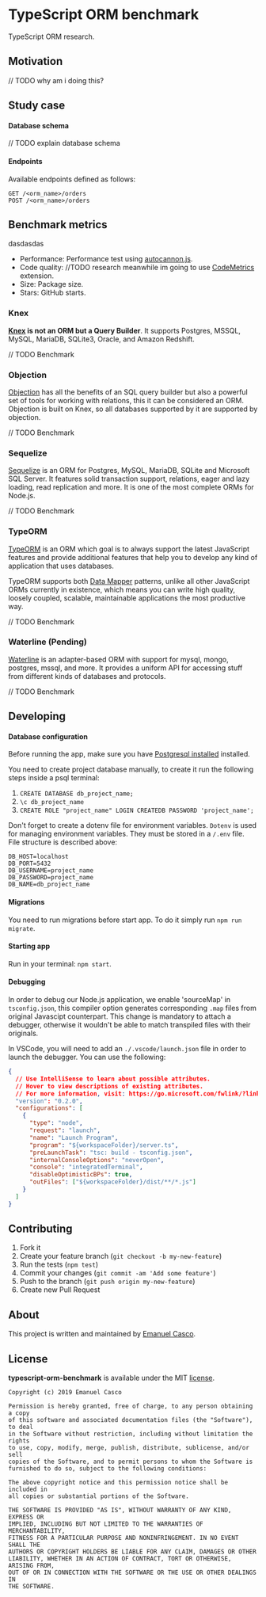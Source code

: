 # TypeScript ORM benchmark

TypeScript ORM research.

## Motivation

// TODO why am i doing this?

## Study case

#### Database schema

// TODO explain database schema

#### Endpoints

Available endpoints defined as follows:

```
GET /<orm_name>/orders 
POST /<orm_name>/orders
```

## Benchmark metrics

dasdasdas

- Performance: Performance test using [autocannon.js](https://github.com/mcollina/autocannon).
- Code quality: //TODO research meanwhile im going to use [CodeMetrics](https://marketplace.visualstudio.com/items?itemName=kisstkondoros.vscode-codemetrics) extension.
- Size: Package size.
- Stars: GitHub starts.

### Knex

**[Knex](http://knexjs.org/) is not an ORM but a Query Builder**. It supports Postgres, MSSQL, MySQL, MariaDB, SQLite3, Oracle, and Amazon Redshift.

// TODO Benchmark

### Objection

[Objection](https://vincit.github.io/objection.js/) has all the benefits of an SQL query builder but also a powerful set of tools for working with relations, this it can be considered an ORM. Objection is built on Knex, so all databases supported by it are supported by objection.

// TODO Benchmark

### Sequelize

[Sequelize](https://sequelize.org/) is an ORM for Postgres, MySQL, MariaDB, SQLite and Microsoft SQL Server. It features solid transaction support, relations, eager and lazy loading, read replication and more. It is one of the most complete ORMs for Node.js.

// TODO Benchmark

### TypeORM

[TypeORM](https://typeorm.io/#/) is an ORM which goal is to always support the latest JavaScript features and provide additional features that help you to develop any kind of application that uses databases.

TypeORM supports both [Data Mapper](https://typeorm.io/#/active-record-data-mapper) patterns, unlike all other JavaScript ORMs currently in existence, which means you can write high quality, loosely coupled, scalable, maintainable applications the most productive way.

// TODO Benchmark

### Waterline (Pending)

[Waterline](https://waterlinejs.org/) is an adapter-based ORM with support for mysql, mongo, postgres, mssql, and more.
It provides a uniform API for accessing stuff from different kinds of databases and protocols.

// TODO Benchmark

## Developing

#### Database configuration

Before running the app, make sure you have [Postgresql installed](https://www.digitalocean.com/community/tutorials/how-to-install-and-use-postgresql-on-ubuntu-14-04) installed.

You need to create project database manually, to create it run the following steps inside a psql terminal:
1. `CREATE DATABASE db_project_name;`
2. `\c db_project_name`
3. `CREATE ROLE "project_name" LOGIN CREATEDB PASSWORD 'project_name';`

Don't forget to create a dotenv file for environment variables. `Dotenv` is used for managing environment variables. They must be stored in a `/.env` file. File structure is described above:

```
DB_HOST=localhost
DB_PORT=5432
DB_USERNAME=project_name
DB_PASSWORD=project_name
DB_NAME=db_project_name
```

#### Migrations

You need to run migrations before start app. To do it simply run `npm run migrate`.


#### Starting app

Run in your terminal: `npm start`.


#### Debugging

In order to debug our Node.js application, we enable 'sourceMap' in `tsconfig.json`, this compiler option generates corresponding `.map` files from original Javascipt counterpart. This change is mandatory to attach a debugger, otherwise it wouldn't be able to match transpiled files with their originals.

In VSCode, you will need to add an `./.vscode/launch.json` file in order to launch the debugger. You can use the following:

```json
{
  // Use IntelliSense to learn about possible attributes.
  // Hover to view descriptions of existing attributes.
  // For more information, visit: https://go.microsoft.com/fwlink/?linkid=830387
  "version": "0.2.0",
  "configurations": [
    {
      "type": "node",
      "request": "launch",
      "name": "Launch Program",
      "program": "${workspaceFolder}/server.ts",
      "preLaunchTask": "tsc: build - tsconfig.json",
      "internalConsoleOptions": "neverOpen",
      "console": "integratedTerminal",
      "disableOptimisticBPs": true,
      "outFiles": ["${workspaceFolder}/dist/**/*.js"]
    }
  ]
}
```


## Contributing

1. Fork it
2. Create your feature branch (`git checkout -b my-new-feature`)
3. Run the tests (`npm test`)
4. Commit your changes (`git commit -am 'Add some feature'`)
5. Push to the branch (`git push origin my-new-feature`)
6. Create new Pull Request


## About

This project is written and maintained by [Emanuel Casco](https://github.com/emanuelcasco).


## License

**typescript-orm-benchmark** is available under the MIT [license](LICENSE.md).

    Copyright (c) 2019 Emanuel Casco

    Permission is hereby granted, free of charge, to any person obtaining a copy
    of this software and associated documentation files (the "Software"), to deal
    in the Software without restriction, including without limitation the rights
    to use, copy, modify, merge, publish, distribute, sublicense, and/or sell
    copies of the Software, and to permit persons to whom the Software is
    furnished to do so, subject to the following conditions:

    The above copyright notice and this permission notice shall be included in
    all copies or substantial portions of the Software.

    THE SOFTWARE IS PROVIDED "AS IS", WITHOUT WARRANTY OF ANY KIND, EXPRESS OR
    IMPLIED, INCLUDING BUT NOT LIMITED TO THE WARRANTIES OF MERCHANTABILITY,
    FITNESS FOR A PARTICULAR PURPOSE AND NONINFRINGEMENT. IN NO EVENT SHALL THE
    AUTHORS OR COPYRIGHT HOLDERS BE LIABLE FOR ANY CLAIM, DAMAGES OR OTHER
    LIABILITY, WHETHER IN AN ACTION OF CONTRACT, TORT OR OTHERWISE, ARISING FROM,
    OUT OF OR IN CONNECTION WITH THE SOFTWARE OR THE USE OR OTHER DEALINGS IN
    THE SOFTWARE.
